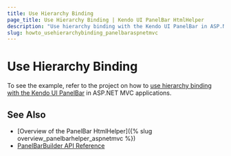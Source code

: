 ```yaml
---
title: Use Hierarchy Binding
page_title: Use Hierarchy Binding | Kendo UI PanelBar HtmlHelper
description: "Use hierarchy binding with the Kendo UI PanelBar in ASP.NET MVC applications."
slug: howto_usehierarchybinding_panelbaraspnetmvc
---
```


# Use Hierarchy Binding

To see the example, refer to the project on how to [use hierarchy binding with the Kendo UI PanelBar](https://github.com/telerik/ui-for-aspnet-mvc-examples/tree/master/panelbar/panelbar-hierarchy-binding) in ASP.NET MVC applications.

## See Also

* [Overview of the PanelBar HtmlHelper]({% slug overview_panelbarhelper_aspnetmvc %})
* [PanelBarBuilder API Reference](http://docs.telerik.com/kendo-ui/api/Kendo.Mvc.UI.Fluent/PanelBarBuilder)
